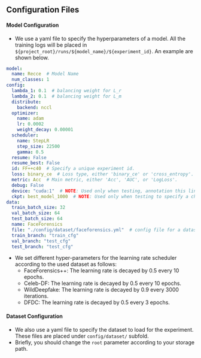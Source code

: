 ## Configuration Files

#### Model  Configuration
- We use a yaml file to specify the hyperparameters of a model. All the training logs will be placed in `${project_root}/runs/${model_name}/${experiment_id}`. An example are shown below.

```yaml
model:
  name: Recce  # Model Name
  num_classes: 1 
config:
  lambda_1: 0.1  # balancing weight for L_r
  lambda_2: 0.1  # balancing weight for L_m
  distribute:
    backend: nccl
  optimizer:
    name: adam
    lr: 0.0002
    weight_decay: 0.00001
  scheduler:
    name: StepLR
    step_size: 22500
    gamma: 0.5
  resume: False
  resume_best: False
  id: FF++c40  # Specify a unique experiment id.
  loss: binary_ce  # Loss type, either 'binary_ce' or 'cross_entropy'.
  metric: Acc  # Main metric, either 'Acc', 'AUC', or 'LogLoss'.
  debug: False
  device: "cuda:1"  # NOTE: Used only when testing, annotation this line when training.
  ckpt: best_model_1000  # NOTE: Used only when testing to specify a checkpoint id, annotating this line when training.
data:
  train_batch_size: 32
  val_batch_size: 64
  test_batch_size: 64
  name: FaceForensics
  file: "./config/dataset/faceforensics.yml"  # config file for a dataset
  train_branch: "train_cfg"
  val_branch: "test_cfg"
  test_branch: "test_cfg"
```

- We set different hyper-parameters for the learning rate scheduler according to the used dataset as follows:
  - FaceForensics++: The learning rate is decayed by 0.5 every 10 epochs.
  - Celeb-DF: The learning rate is decayed by 0.5 every 10 epochs.
  - WildDeepfake: The learning rate is decayed by 0.9 every 3000 iterations.
  - DFDC: The learning rate is decayed by 0.5 every 3 epochs.

#### Dataset Configuration
- We also use a yaml file to specify the dataset to load for the experiment. These files are placed under `config/dataset/` subfold.
- Briefly, you should change the `root` parameter according to your storage path. 
